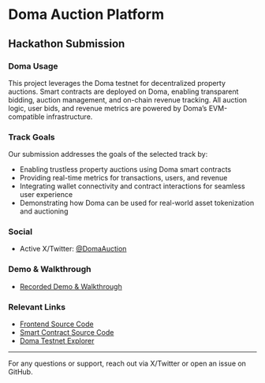 # Doma Auction Platform

## Hackathon Submission

### Doma Usage
This project leverages the Doma testnet for decentralized property auctions. Smart contracts are deployed on Doma, enabling transparent bidding, auction management, and on-chain revenue tracking. All auction logic, user bids, and revenue metrics are powered by Doma’s EVM-compatible infrastructure.

### Track Goals
Our submission addresses the goals of the selected track by:
- Enabling trustless property auctions using Doma smart contracts
- Providing real-time metrics for transactions, users, and revenue
- Integrating wallet connectivity and contract interactions for seamless user experience
- Demonstrating how Doma can be used for real-world asset tokenization and auctioning

### Social
- Active X/Twitter: [@DomaAuction](https://twitter.com/DomaAuction)

### Demo & Walkthrough
- [Recorded Demo & Walkthrough](https://youtu.be/your-demo-link)

### Relevant Links
- [Frontend Source Code](https://github.com/your-org/doma-auction-frontend)
- [Smart Contract Source Code](https://github.com/your-org/doma-auction-contracts)
- [Doma Testnet Explorer](https://explorer.testnet.doma.network)

---
For any questions or support, reach out via X/Twitter or open an issue on GitHub.
